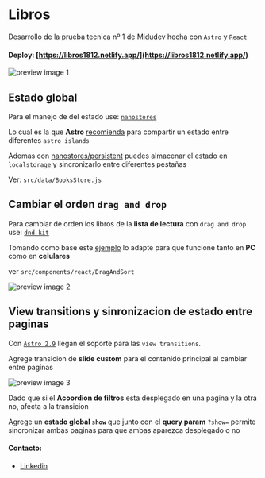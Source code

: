 # Libros 

Desarrollo de la prueba tecnica nº 1 de Midudev hecha con `Astro` y `React`

#### Deploy: [https://libros1812.netlify.app/](https://libros1812.netlify.app/)

![preview image 1](https://raw.githubusercontent.com/midudev/pruebas-tecnicas/ad171f6c75c74fbcc8e604117b77b0d1e6c869a5/pruebas/01-reading-list/FrancoJavierGadea/preview/1.gif)

## Estado global

Para el manejo de del estado use: [`nanostores`](https://github.com/nanostores/nanostores)

Lo cual es la que **Astro** [recomienda](https://docs.astro.build/es/core-concepts/sharing-state/) para compartir un estado entre diferentes `astro islands`

Ademas con [nanostores/persistent](https://github.com/nanostores/persistent) puedes almacenar el estado en `localstorage` y sincronizarlo entre diferentes pestañas

Ver: `src/data/BooksStore.js`


## Cambiar el orden `drag and drop`

Para cambiar de orden los libros de la **lista de lectura** con `drag and drop` use: [``dnd-kit``](https://github.com/clauderic/dnd-kit/tree/master)

Tomando como base este [ejemplo](https://master--5fc05e08a4a65d0021ae0bf2.chromatic.com/?path=/docs/presets-sortable-vertical--drag-handle) lo adapte para que funcione tanto en **PC** como en **celulares**


ver `src/components/react/DragAndSort`


![preview image 2](https://raw.githubusercontent.com/midudev/pruebas-tecnicas/ad171f6c75c74fbcc8e604117b77b0d1e6c869a5/pruebas/01-reading-list/FrancoJavierGadea/preview/2.gif)


## View transitions y sinronizacion de estado entre paginas

Con [`Astro 2.9`](https://astro.build/blog/astro-290/) llegan el soporte para las `view transitions`.

Agrege transicion de **slide custom** para el contenido principal al cambiar entre paginas

![preview image 3](https://raw.githubusercontent.com/midudev/pruebas-tecnicas/ad171f6c75c74fbcc8e604117b77b0d1e6c869a5/pruebas/01-reading-list/FrancoJavierGadea/preview/3.gif)

Dado que si el **Acoordion de filtros** esta desplegado en una pagina y la otra no, afecta a la transicion 

Agrege un **estado global `show`** que junto con el **query param** `?show=` permite sincronizar ambas paginas para que ambas aparezca desplegado o no



#### Contacto:

- [Linkedin](https://www.linkedin.com/in/franco-javier-alvarez/)